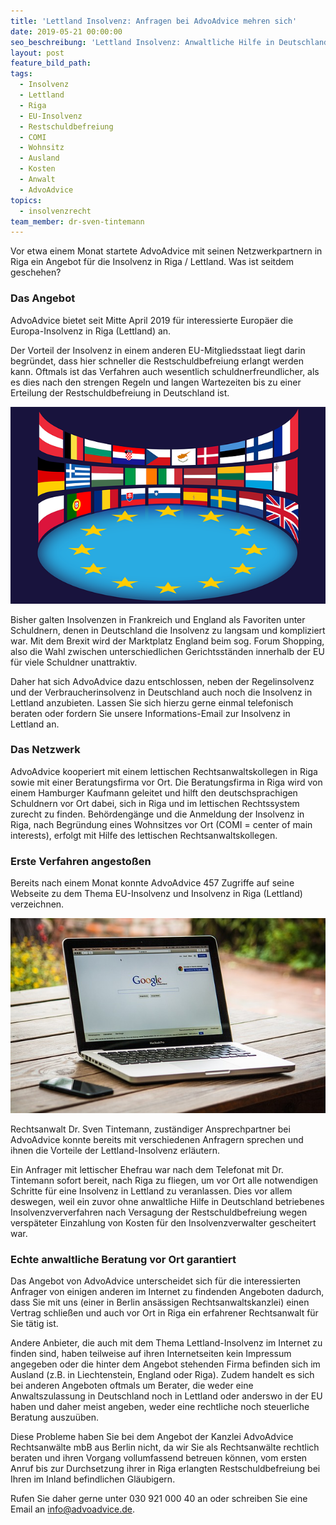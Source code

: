 ```yaml
---
title: 'Lettland Insolvenz: Anfragen bei AdvoAdvice mehren sich'
date: 2019-05-21 00:00:00
seo_beschreibung: 'Lettland Insolvenz: Anwaltliche Hilfe in Deutschland und Lettland sinnvoll'
layout: post
feature_bild_path:
tags:
  - Insolvenz
  - Lettland
  - Riga
  - EU-Insolvenz
  - Restschuldbefreiung
  - COMI
  - Wohnsitz
  - Ausland
  - Kosten
  - Anwalt
  - AdvoAdvice
topics:
  - insolvenzrecht
team_member: dr-sven-tintemann
---
```


Vor etwa einem Monat startete AdvoAdvice mit seinen Netzwerkpartnern in Riga ein Angebot f&uuml;r die Insolvenz in Riga / Lettland. Was ist seitdem geschehen?

### Das Angebot

AdvoAdvice bietet seit Mitte April 2019 f&uuml;r interessierte Europ&auml;er die Europa-Insolvenz in Riga (Lettland) an.

Der Vorteil der Insolvenz in einem anderen EU-Mitgliedsstaat liegt darin begr&uuml;ndet, dass hier schneller die Restschuldbefreiung erlangt werden kann. Oftmals ist das Verfahren auch wesentlich schuldnerfreundlicher, als es dies nach den strengen Regeln und langen Wartezeiten bis zu einer Erteilung der Restschuldbefreiung in Deutschland ist.

![Europäische Union - Bild Pixabay](/uploads/european-union-1328256-640.png "EU Insolvenz in Lettland")

Bisher galten Insolvenzen in Frankreich und England als Favoriten unter Schuldnern, denen in Deutschland die Insolvenz zu langsam und kompliziert war. Mit dem Brexit wird der Marktplatz England beim sog. Forum Shopping, also die Wahl zwischen unterschiedlichen Gerichtsst&auml;nden innerhalb der EU f&uuml;r viele Schuldner unattraktiv.

Daher hat sich AdvoAdvice dazu entschlossen, neben der Regelinsolvenz und der Verbraucherinsolvenz in Deutschland auch noch die Insolvenz in Lettland anzubieten. Lassen Sie sich hierzu gerne einmal telefonisch beraten oder fordern Sie unsere Informations-Email zur Insolvenz in Lettland an.

### Das Netzwerk

AdvoAdvice kooperiert mit einem lettischen Rechtsanwaltskollegen in Riga sowie mit einer Beratungsfirma vor Ort. Die Beratungsfirma in Riga wird von einem Hamburger Kaufmann geleitet und hilft den deutschsprachigen Schuldnern vor Ort dabei, sich in Riga und im lettischen Rechtssystem zurecht zu finden. Beh&ouml;rdeng&auml;nge und die Anmeldung der Insolvenz in Riga, nach Begr&uuml;ndung eines Wohnsitzes vor Ort (COMI = center of main interests), erfolgt mit Hilfe des lettischen Rechtsanwaltskollegen.

### Erste Verfahren angesto&szlig;en

Bereits nach einem Monat konnte AdvoAdvice 457 Zugriffe auf seine Webseite zu dem Thema EU-Insolvenz und Insolvenz in Riga (Lettland) verzeichnen.

![Google Zugriffe - Foto Pixabay](/uploads/mac-459196-640.jpg "Viele Zugriffe auf AdvoAdvice Blog")

Rechtsanwalt Dr. Sven Tintemann, zust&auml;ndiger Ansprechpartner bei AdvoAdvice konnte bereits mit verschiedenen Anfragern sprechen und ihnen die Vorteile der Lettland-Insolvenz erl&auml;utern.

Ein Anfrager mit lettischer Ehefrau war nach dem Telefonat mit Dr. Tintemann sofort bereit, nach Riga zu fliegen, um vor Ort alle notwendigen Schritte f&uuml;r eine Insolvenz in Lettland zu veranlassen. Dies vor allem deswegen, weil ein zuvor ohne anwaltliche Hilfe in Deutschland betriebenes Insolvenzververfahren nach Versagung der Restschuldbefreiung wegen versp&auml;teter Einzahlung von Kosten f&uuml;r den Insolvenzverwalter gescheitert war.

### Echte anwaltliche Beratung vor Ort garantiert

Das Angebot von AdvoAdvice unterscheidet sich f&uuml;r die interessierten Anfrager von einigen anderen im Internet zu findenden Angeboten dadurch, dass Sie mit uns (einer in Berlin ans&auml;ssigen Rechtsanwaltskanzlei) einen Vertrag schlie&szlig;en und auch vor Ort in Riga ein erfahrener Rechtsanwalt f&uuml;r Sie t&auml;tig ist.

Andere Anbieter, die auch mit dem Thema Lettland-Insolvenz im Internet zu finden sind, haben teilweise auf ihren Internetseiten kein Impressum angegeben oder die hinter dem Angebot stehenden Firma befinden sich im Ausland (z.B. in Liechtenstein, England oder Riga). Zudem handelt es sich bei anderen Angeboten oftmals um Berater, die weder eine Anwaltszulassung in Deutschland noch in Lettland oder anderswo in der EU haben und daher meist angeben, weder eine rechtliche noch steuerliche Beratung auszu&uuml;ben.

Diese Probleme haben Sie bei dem Angebot der Kanzlei AdvoAdvice Rechtsanw&auml;lte mbB aus Berlin nicht, da wir Sie als Rechtsanw&auml;lte rechtlich beraten und ihren Vorgang vollumfassend betreuen k&ouml;nnen, vom ersten Anruf bis zur Durchsetzung ihrer in Riga erlangten Restschuldbefreiung bei Ihren im Inland befindlichen Gl&auml;ubigern.

Rufen Sie daher gerne unter 030 921 000 40 an oder schreiben Sie eine Email an info@advoadvice.de.

&nbsp;

&nbsp;